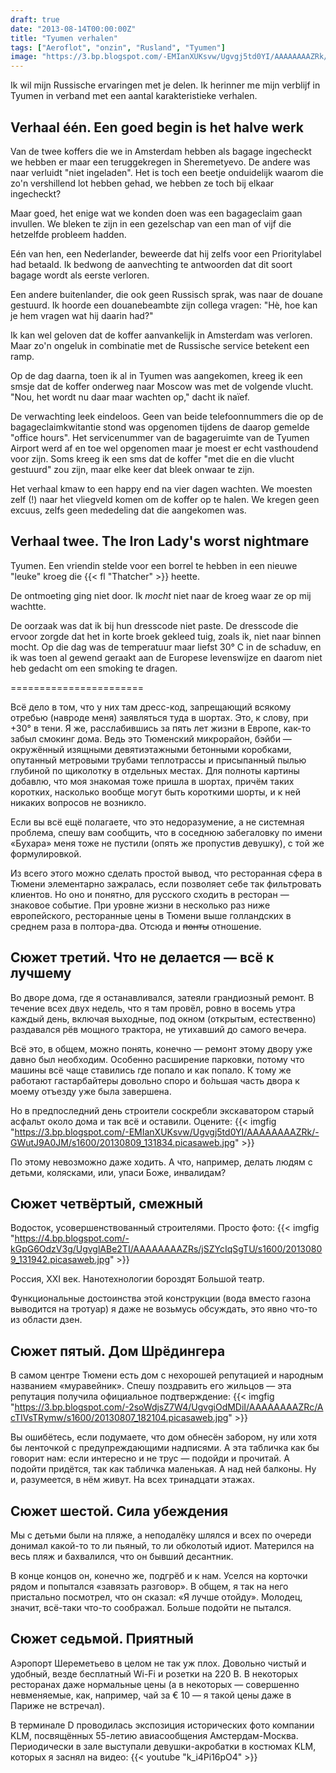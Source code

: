 ```yaml
---
draft: true
date: "2013-08-14T00:00:00Z"
title: "Tyumen verhalen"
tags: ["Aeroflot", "onzin", "Rusland", "Tyumen"]
image: "https://3.bp.blogspot.com/-EMIanXUKsvw/Ugvgj5td0YI/AAAAAAAAZRk/-GWutJ9A0JM/s1600/20130809_131834.picasaweb.jpg"
---
```

Ik wil mijn Russische ervaringen met je delen. Ik herinner me mijn verblijf in Tyumen in verband met een aantal karakteristieke verhalen.

<!--more-->

## Verhaal één. Een goed begin is het halve werk

Van de twee koffers die we in Amsterdam hebben als bagage ingecheckt we hebben er maar een teruggekregen in Sheremetyevo. De andere was naar verluidt "niet ingeladen". Het is toch een beetje onduidelijk waarom die zo'n vershillend lot hebben gehad, we hebben ze toch bij elkaar ingecheckt?

Maar goed, het enige wat we konden doen was een bagageclaim gaan invullen. We bleken te zijn in een gezelschap van een man of vijf die hetzelfde probleem hadden.

Eén van hen, een Nederlander, beweerde dat hij zelfs voor een Prioritylabel had betaald. Ik bedwong de aanvechting te antwoorden dat dit soort bagage wordt als eerste verloren.

Een andere buitenlander, die ook geen Russisch sprak, was naar de douane gestuurd. Ik hoorde een douanebeambte zijn collega vragen: "Hè, hoe kan je hem vragen wat hij daarin had?"

Ik kan wel geloven dat de koffer aanvankelijk in Amsterdam was verloren. Maar zo'n ongeluk in combinatie met de Russische service betekent een ramp.

Op de dag daarna, toen ik al in Tyumen was aangekomen, kreeg ik een smsje dat de koffer onderweg naar Moscow was met de volgende vlucht. "Nou, het wordt nu daar maar wachten op," dacht ik naïef.

De verwachting leek eindeloos. Geen van beide telefoonnummers die op de bagageclaimkwitantie stond was opgenomen tijdens de daarop gemelde "office hours". Het servicenummer van de bagageruimte van de Tyumen Airport werd af en toe wel opgenomen maar je moest er echt vasthoudend voor zijn. Soms kreeg ik een sms dat de koffer "met die en die vlucht gestuurd" zou zijn, maar elke keer dat bleek onwaar te zijn.

Het verhaal kmaw to een happy end na vier dagen wachten. We moesten zelf (!) naar het vliegveld komen om de koffer op te halen. We kregen geen excuus, zelfs geen mededeling dat die aangekomen was.


## Verhaal twee. The Iron Lady's worst nightmare

Tyumen. Een vriendin stelde voor een borrel te hebben in een nieuwe "leuke" kroeg die {{< fl "Thatcher" >}} heette.

De ontmoeting ging niet door. Ik *mocht* niet naar de kroeg waar ze op mij wachtte.

De oorzaak was dat ik bij hun dresscode niet paste. De dresscode die ervoor zorgde dat het in korte broek gekleed tuig, zoals ik, niet naar binnen mocht. Op die dag was de temperatuur maar liefst 30° C in de schaduw, en ik was toen al gewend geraakt aan de Europese levenswijze en daarom niet heb gedacht om een smoking te dragen.

=======================


Всё дело в том, что у них там дресс-код, запрещающий всякому отребью (навроде меня) заявляться туда в шортах. Это, к слову, при +30° в тени. Я же, расслабившись за пять лет  жизни в Европе, как-то забыл смокинг дома. Ведь это Тюменский микрорайон, бэйби — окружённый изящными девятиэтажными бетонными коробками, опутанный метровыми трубами теплотрассы и присыпанный пылью глубиной по щиколотку в отдельных местах. Для полноты картины добавлю, что моя знакомая тоже пришла в шортах, причём таких коротких, насколько вообще могут быть короткими шорты, и к ней никаких вопросов не возникло.

Если вы всё ещё полагаете, что это недоразумение, а не системная проблема, спешу вам сообщить, что в соседнюю забегаловку по имени «Бухара» меня тоже не пустили (опять же пропустив девушку), с той же формулировкой.

Из всего этого можно сделать простой вывод, что ресторанная сфера в Тюмени элементарно зажралась, если позволяет себе так фильтровать клиентов. Но оно и понятно, для русского сходить в ресторан — знаковое событие. При уровне жизни в несколько раз ниже европейского, ресторанные цены в Тюмени выше голландских в среднем раза в полтора-два. Отсюда и ~~понты~~ отношение.

## Сюжет третий. Что не делается — всё к лучшему

Во дворе дома, где я останавливался, затеяли грандиозный ремонт. В течение всех двух недель, что я там провёл, ровно в восемь утра каждый день, включая выходные, под окном (открытым, естественно) раздавался рёв мощного трактора, не утихавший до самого вечера.

Всё это, в общем, можно понять, конечно — ремонт этому двору уже давно был необходим. Особенно расширение парковки, потому что машины всё чаще ставились где попало и как попало. К тому же работают гастарбайтеры довольно споро и бо́льшая часть двора к моему отъезду уже была завершена.

Но в предпоследний день строители соскребли экскаватором старый асфальт около дома и так всё и оставили. Оцените:
{{< imgfig "https://3.bp.blogspot.com/-EMIanXUKsvw/Ugvgj5td0YI/AAAAAAAAZRk/-GWutJ9A0JM/s1600/20130809_131834.picasaweb.jpg" >}}

По этому невозможно даже ходить. А что, например, делать людям с детьми, колясками, или, упаси Боже, инвалидам?

## Сюжет четвёртый, смежный

Водосток, усовершенствованный строителями. Просто фото:
{{< imgfig "https://4.bp.blogspot.com/-kGpG6OdzV3g/UgvglABe2TI/AAAAAAAAZRs/jSZYcIqSgTU/s1600/20130809_131942.picasaweb.jpg" >}}

Россия, XXI век. Нанотехнологии бороздят Большой театр.

Функциональные достоинства этой конструкции (вода вместо газона выводится на тротуар) я даже не возьмусь обсуждать, это явно что-то из области дзен.

## Сюжет пятый. Дом Шрёдингера

В самом центре Тюмени есть дом с нехорошей репутацией и народным названием «муравейник». Спешу поздравить его жильцов — эта репутация получила официальное подтверждение:
{{< imgfig "https://3.bp.blogspot.com/-2soWdjsZ7W4/UgvgiOdMDiI/AAAAAAAAZRc/AcTIVsTRymw/s1600/20130807_182104.picasaweb.jpg" >}}

Вы ошибётесь, если подумаете, что дом обнесён забором, ну или хотя бы ленточкой с предупреждающими надписями. А эта табличка как бы говорит нам: если интересно и не трус — подойди и прочитай. А подойти придётся, так как табличка маленькая. А над ней балконы. Ну и, разумеется, в нём живут. На всех тринадцати этажах.

## Сюжет шестой. Сила убеждения

Мы с детьми были на пляже, а неподалёку шлялся и всех по очереди донимал какой-то то ли пьяный, то ли обколотый идиот. Матерился на весь пляж и бахвалился, что он бывший десантник.

В конце концов он, конечно же, подгрёб и к нам. Уселся на корточки рядом и попытался «завязать разговор». В общем, я так на него пристально посмотрел, что он сказал: «Я лучше отойду». Молодец, значит, всё-таки что-то соображал. Больше подойти не пытался.

## Сюжет седьмой. Приятный

Аэропорт Шереметьево в целом не так уж плох. Довольно чистый и удобный, везде бесплатный Wi-Fi и розетки на 220 В. В некоторых ресторанах даже нормальные цены (а в некоторых — совершенно невменяемые, как, например, чай за € 10 — я такой цены даже в Париже не встречал).

В терминале D проводилась экспозиция исторических фото компании KLM, посвящённых 55-летию авиасообщения Амстердам-Москва. Периодически в зале выступали девушки-акробатки в костюмах KLM, которых я заснял на видео:
{{< youtube "k_i4Pi16pO4" >}}
